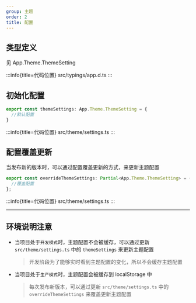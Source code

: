 ```yaml
---
group: 主题
order: 2
title: 配置
---
```


## 类型定义

见 App.Theme.ThemeSetting

:::info{title=代码位置}
src/typings/app.d.ts
:::

## 初始化配置

```ts
export const themeSettings: App.Theme.ThemeSetting = {
  //默认配置
}
```

:::info{title=代码位置}
src/theme/settings.ts
:::

## 配置覆盖更新

当发布新的版本时，可以通过配置覆盖更新的方式，来更新主题配置

```ts
export const overrideThemeSettings: Partial<App.Theme.ThemeSetting> = {
  //覆盖配置
};
```

:::info{title=代码位置}
src/theme/settings.ts
:::

---

## 环境说明<Badge type="warning">注意</Badge>

- 当项目处于`开发模式`时，主题配置不会被缓存，可以通过更新 `src/theme/settings.ts` 中的 `themeSettings` 来更新主题配置
  > 开发阶段为了能够实时看到主题配置的变化，所以不会缓存主题配置

- 当项目处于`生产模式`时，主题配置会被缓存到 localStorage 中
  > 每次发布新版本，可以通过更新 `src/theme/settings.ts` 中的 `overrideThemeSettings` 来覆盖更新主题配置
